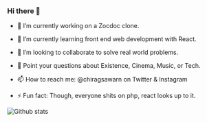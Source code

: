### Hi there 👋

- 🔭 I’m currently working on a Zocdoc clone.
- 🌱 I’m currently learning front end web development with React.
- 👯 I’m looking to collaborate to solve real world problems.
- 💬 Point your questions about Existence, Cinema, Music, or Tech.
- 📫 How to reach me: @chiragsawarn on Twitter & Instagram

- ⚡ Fun fact: Though, everyone shits on php, react looks up to it.

![Github stats](https://github-readme-stats.vercel.app/api?username=chiragsawarn)
